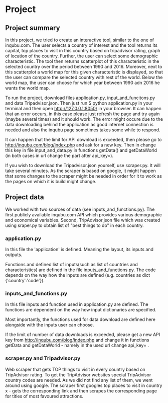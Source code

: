 # Project

## Project summary
In this project, we tried to create an interactive tool, similar to the one of inqubu.com. The user selects a country of interest and the tool returns its capital, top places to visit in this country based on tripadvisor rating, graph of location of the country. Further, the user can select some demographic characteristic. The tool then returns scatterplot of this characteristic in the selected country over the period between 1990 and 2016. Moreover, next to this scatterplot a world map for this given characteristic is displayed, so that the user can compare the selected country with rest of the world. Below the world map, the user can choose for which year between 1990 adn 2016 he wants the world map.

To run the project, download files application.py, input_and_funcitons.py and data Tripadvisor.json. Then just run $ python application.py in your terminal and then open http://127.0.0.1:8050/ in your browser. It can happen that an error occurs, in this case please just refresh the page and try again (maybe several times) and it should work. The error might occure due to the data downloading behind the application as good internet connection is needed and also the inqubu page sometimes takes some while to respond.

It can happen that the limit for API download is exceeded, then please go to http://inqubu.com/blog/index.php and ask for a new key. Then in change this key in file input_and_data.py in functions getData() and getDataWorld (in both cases in url change the part after api_key=).

If you wish to download the Tripadvisor.json yourself, use scraper.py. It will take several minutes. As the scraper is based on google, it might happen that some changes to the scraper might be needed in order for it to work as the pages on which it is build might change.

## Project data
We worked with two sources of data (see inputs_and_functions.py). The first publicly available inqubu.com API which provides various demographic and economical variables. Second, TripAdvisor.json file which was created using sraper.py to obtain list of "best things to do" in each country.

### application.py
In this file the 'application' is defined. Meaning the layout, its inputs and outputs.

Functions and defined list of inputs(such as list of countries and characteristics) are defined in the file inputs_and_functions.py. The code depends on the way how the inputs are defined (e.g. countries as dict {'country':'code'}).

### inputs_and_functions.py
In this file inputs and function used in application.py are defined. The functions are dependent on the way how input dictionaries are specified.

Most importantly, the functions used for data download are defined here alongside with the inputs user can choose.

If the limit of number of data downloads is exceeded, please get a new API key from http://inqubu.com/blog/index.php and change it in functions getData and getDataWorld - namely in the used url change api_key= .

### scraper.py and Tripadvisor.py

Web scraper that gets TOP things to visit in every country based on TripAdvisor rating. To get the TripAdvisor websites special TripAdvisor country codes are needed. As we did not find any list of them, we went around using google. The scraper first googles top places to visit in country x - gets the corresponding link and then scrapes the corresponding page for titles of most favoured attractions.
